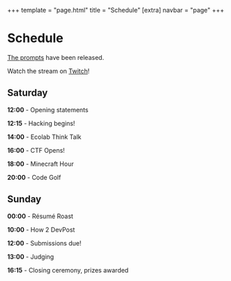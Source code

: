+++
template = "page.html"
title = "Schedule"
[extra]
navbar = "page"
+++

# Schedule

[The prompts](/prompts) have been released.

Watch the stream on [Twitch](https://twitch.tv/minnehack)!

## Saturday

**12:00** - Opening statements

**12:15** - Hacking begins!

**14:00** - Ecolab Think Talk

**16:00** - CTF Opens!

**18:00** - Minecraft Hour

**20:00** - Code Golf

## Sunday

**00:00** - Résumé Roast

**10:00** - How 2 DevPost

**12:00** - Submissions due!

**13:00** - Judging

**16:15** - Closing ceremony, prizes awarded


